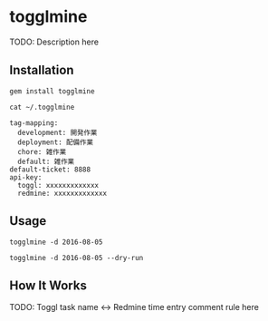 # togglmine

TODO: Description here

## Installation

```
gem install togglmine
```

```
cat ~/.togglmine

tag-mapping:
  development: 開発作業
  deployment: 配備作業
  chore: 雑作業
  default: 雑作業
default-ticket: 8888
api-key:
  toggl: xxxxxxxxxxxxx
  redmine: xxxxxxxxxxxxx
```

## Usage

```
togglmine -d 2016-08-05
```

```
togglmine -d 2016-08-05 --dry-run
```

## How It Works

TODO: Toggl task name <-> Redmine time entry comment rule here
